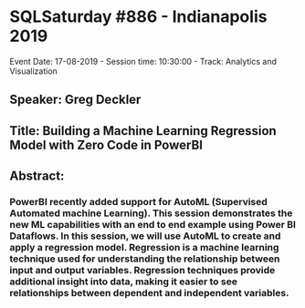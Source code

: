 # SQLSaturday #886 - Indianapolis 2019
Event Date: 17-08-2019 - Session time: 10:30:00 - Track: Analytics and Visualization
## Speaker: Greg Deckler
## Title: Building a Machine Learning Regression Model with Zero Code in PowerBI
## Abstract:
### PowerBI recently added support for AutoML (Supervised Automated machine Learning). This session demonstrates the new ML capabilities with an end to end example using Power BI Dataflows. In this session, we will use AutoML to create and apply a regression model. Regression is a machine learning technique used for understanding the relationship between input and output variables. Regression  techniques provide additional insight into data, making it easier to see relationships between dependent and independent variables.
